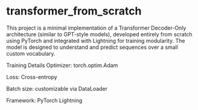 # transformer_from_scratch

This project is a minimal implementation of a Transformer Decoder-Only architecture (similar to GPT-style models), developed entirely from scratch using PyTorch and integrated with Lightning for training modularity. The model is designed to understand and predict sequences over a small custom vocabulary.

Training Details
Optimizer: torch.optim.Adam

Loss: Cross-entropy

Batch size: customizable via DataLoader

Framework: PyTorch Lightning
